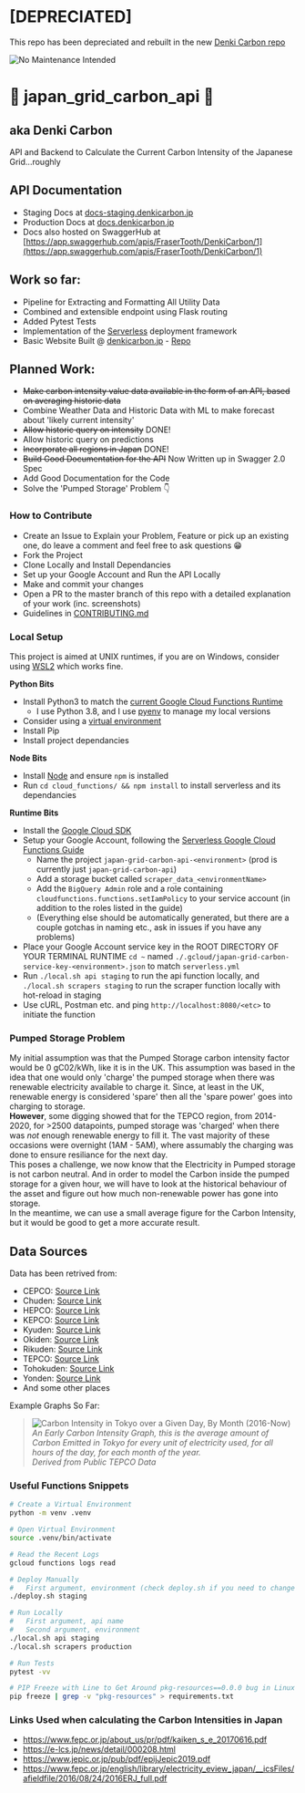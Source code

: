 # [DEPRECIATED]
This repo has been depreciated and rebuilt in the new [Denki Carbon repo](https://github.com/FraserTooth/denki-carbon) 

![No Maintenance Intended](https://img.shields.io/maintenance/no/2019.svg)

# 🔌 japan_grid_carbon_api 🔌
## aka Denki Carbon

API and Backend to Calculate the Current Carbon Intensity of the Japanese Grid...roughly

## API Documentation
- Staging Docs at [docs-staging.denkicarbon.jp](docs-staging.denkicarbon.jp)
- Production Docs at [docs.denkicarbon.jp](docs.denkicarbon.jp)
- Docs also hosted on SwaggerHub at [https://app.swaggerhub.com/apis/FraserTooth/DenkiCarbon/1](https://app.swaggerhub.com/apis/FraserTooth/DenkiCarbon/1)

## Work so far:

- Pipeline for Extracting and Formatting All Utility Data
- Combined and extensible endpoint using Flask routing
- Added Pytest Tests
- Implementation of the [Serverless](https://www.serverless.com/) deployment framework
- Basic Website Built @ [denkicarbon.jp](https://denkicarbon.jp) - [Repo](https://github.com/FraserTooth/japan_grid_carbon_api_website) 

## Planned Work:

- ~~Make carbon intensity value data available in the form of an API, based on averaging historic data~~
- Combine Weather Data and Historic Data with ML to make forecast about 'likely current intensity'
- ~~Allow historic query on intensity~~ DONE!
- Allow historic query on predictions
- ~~Incorporate all regions in Japan~~ DONE!
- ~~Build Good Documentation for the API~~ Now Written up in Swagger 2.0 Spec
- Add Good Documentation for the Code
- Solve the 'Pumped Storage' Problem 👇

### How to Contribute

- Create an Issue to Explain your Problem, Feature or pick up an existing one, do leave a comment and feel free to ask questions 😁
- Fork the Project
- Clone Locally and Install Dependancies
- Set up your Google Account and Run the API Locally
- Make and commit your changes
- Open a PR to the master branch of this repo with a detailed explanation of your work (inc. screenshots)
- Guidelines in [CONTRIBUTING.md](CONTRIBUTING.md)


### Local Setup
This project is aimed at UNIX runtimes, if you are on Windows, consider using [WSL2](https://docs.microsoft.com/en-us/windows/wsl/compare-versions#whats-new-in-wsl-2) which works fine.

**Python Bits**
- Install Python3 to match the [current Google Cloud Functions Runtime](https://cloud.google.com/functions/docs/concepts/python-runtime)
  - I use Python 3.8, and I use [pyenv](https://github.com/pyenv/pyenv) to manage my local versions
- Consider using a [virtual environment](https://docs.python.org/3/tutorial/venv.html)
- Install Pip
- Install project dependancies


**Node Bits**
- Install [Node](https://nodejs.org/en/) and ensure `npm` is installed
- Run `cd cloud_functions/ && npm install` to install serverless and its dependancies

**Runtime Bits**
- Install the [Google Cloud SDK](https://cloud.google.com/sdk)
- Setup your Google Account, following the [Serverless Google Cloud Functions Guide](https://www.serverless.com/framework/docs/providers/google/guide/credentials/)
  - Name the project `japan-grid-carbon-api-<environment>` (prod is currently just `japan-grid-carbon-api`)
  - Add a storage bucket called `scraper_data_<environmentName>`
  - Add the `BigQuery Admin` role and a role containing `cloudfunctions.functions.setIamPolicy` to your service account (in addition to the roles listed in the guide)
  - (Everything else should be automatically generated, but there are a couple gotchas in naming etc., ask in issues if you have any problems)
- Place your Google Account service key in the ROOT DIRECTORY OF YOUR TERMINAL RUNTIME `cd ~` named `./.gcloud/japan-grid-carbon-service-key-<environment>.json` to match `serverless.yml`
- Run `./local.sh api staging` to run the api function locally, and `./local.sh scrapers staging` to run the scraper function locally with hot-reload in staging
- Use cURL, Postman etc. and ping `http://localhost:8080/<etc>` to initiate the function

### Pumped Storage Problem

My initial assumption was that the Pumped Storage carbon intensity factor would be 0 gC02/kWh, like it is in the UK. This assumption was based in the idea that one would only 'charge' the pumped storage when there was renewable electricity available to charge it. Since, at least in the UK, renewable energy is considered 'spare' then all the 'spare power' goes into charging to storage.  
**However**, some digging showed that for the TEPCO region, from 2014-2020, for >2500 datapoints, pumped storage was 'charged' when there was _not_ enough renewable energy to fill it. The vast majority of these occasions were overnight (1AM - 5AM), where assumably the charging was done to ensure resiliance for the next day.  
This poses a challenge, we now know that the Electricity in Pumped storage is not carbon neutral. And in order to model the Carbon inside the pumped storage for a given hour, we will have to look at the historical behaviour of the asset and figure out how much non-renewable power has gone into storage.  
In the meantime, we can use a small average figure for the Carbon Intensity, but it would be good to get a more accurate result.

## Data Sources

Data has been retrived from:

- CEPCO: [Source Link](https://www.energia.co.jp/nw/service/retailer/data/area/)
- Chuden: [Source Link](https://powergrid.chuden.co.jp/denkiyoho/)
- HEPCO: [Source Link](https://www.hepco.co.jp/network/renewable_energy/fixedprice_purchase/supply_demand_results.html)
- KEPCO: [Source Link](https://www.kansai-td.co.jp/denkiyoho/area-performance.html)
- Kyuden: [Source Link](https://www.kyuden.co.jp/td_service_wheeling_rule-document_disclosure)
- Okiden: [Source Link](https://www.okiden.co.jp/business-support/service/supply-and-demand/index.html)
- Rikuden: [Source Link](http://www.rikuden.co.jp/nw_jyukyudata/area_jisseki.html)
- TEPCO: [Source Link](http://www.tepco.co.jp/forecast/html/area_data-j.html)
- Tohokuden: [Source Link](https://setsuden.nw.tohoku-epco.co.jp/download.html)
- Yonden: [Source Link](https://www.yonden.co.jp/nw/renewable_energy/data/supply_demand.html)
- And some other places

Example Graphs So Far:

> ![Carbon Intensity in Tokyo over a Given Day, By Month (2016-Now)](misc/dailyMonthEarlyPlot.png)  
> _An Early Carbon Intensity Graph, this is the average amount of Carbon Emitted in Tokyo for every unit of electricity used, for all hours of the day, for each month of the year.  
> Derived from Public TEPCO Data_

### Useful Functions Snippets

```bash
# Create a Virtual Environment
python -m venv .venv

# Open Virtual Environment
source .venv/bin/activate

# Read the Recent Logs
gcloud functions logs read

# Deploy Manually
#   First argument, environment (check deploy.sh if you need to change project IDs etc.)
./deploy.sh staging

# Run Locally
#   First argument, api name
#   Second argument, environment
./local.sh api staging
./local.sh scrapers production

# Run Tests
pytest -vv

# PIP Freeze with Line to Get Around pkg-resources==0.0.0 bug in Linux
pip freeze | grep -v "pkg-resources" > requirements.txt
```

### Links Used when calculating the Carbon Intensities in Japan

- https://www.fepc.or.jp/about_us/pr/pdf/kaiken_s_e_20170616.pdf
- https://e-lcs.jp/news/detail/000208.html
- https://www.jepic.or.jp/pub/pdf/epijJepic2019.pdf
- https://www.fepc.or.jp/english/library/electricity_eview_japan/__icsFiles/afieldfile/2016/08/24/2016ERJ_full.pdf
